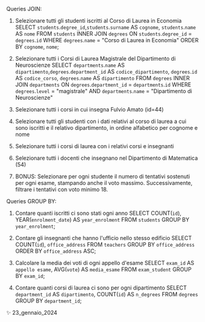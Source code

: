 Queries JOIN:

1. Selezionare tutti gli studenti iscritti al Corso di Laurea in Economia
SELECT `students`.`degree_id`,`students`.`surname` AS `cognome`, `students`.`name` AS `nome` FROM `students` 
INNER JOIN `degrees` 
ON `students`.`degree_id` = `degrees`.`id` 
WHERE `degrees`.`name` = "Corso di Laurea in Economia" 
ORDER BY `cognome`, `nome`;

2. Selezionare tutti i Corsi di Laurea Magistrale del Dipartimento di Neuroscienze
SELECT `departments`.`name` AS `dipartimento`,`degrees`.`department_id` AS `codice_dipartimento`, `degrees`.`id` AS `codice_corso`,  `degrees`.`name` AS `dipartimento`
FROM `degrees`
INNER JOIN `departments`
ON `degrees`.`department_id` = `departments`.`id`
WHERE `degrees`.`level` = "magistrale" AND `departments`.`name` = "Dipartimento di Neuroscienze"

3. Selezionare tutti i corsi in cui insegna Fulvio Amato (id=44)

4. Selezionare tutti gli studenti con i dati relativi al corso di laurea a cui sono iscritti e il relativo dipartimento, in ordine alfabetico per cognome e nome

5. Selezionare tutti i corsi di laurea con i relativi corsi e insegnanti

6. Selezionare tutti i docenti che insegnano nel Dipartimento di
Matematica (54)

7. BONUS: Selezionare per ogni studente il numero di tentativi sostenuti
per ogni esame, stampando anche il voto massimo. Successivamente,
filtrare i tentativi con voto minimo 18.

Queries GROUP BY:
1. Contare quanti iscritti ci sono stati ogni anno
SELECT COUNT(`id`), YEAR(`enrolment_date`) AS `year_enrolment`
FROM `students`
GROUP BY `year_enrolment`;

2. Contare gli insegnanti che hanno l'ufficio nello stesso edificio
SELECT COUNT(`id`), `office_address`
FROM `teachers` 
GROUP BY `office_address`
ORDER BY `office_address` ASC;

3. Calcolare la media dei voti di ogni appello d'esame
SELECT `exam_id` AS `appello esame`, AVG(`vote`) AS `media_esame`
FROM `exam_student` 
GROUP BY `exam_id`;

4. Contare quanti corsi di laurea ci sono per ogni dipartimento
SELECT `department_id` AS `dipartimento`, COUNT(`id`) AS `n_degrees`
FROM `degrees`
GROUP BY `department_id`;

✨ 23_gennaio_2024
